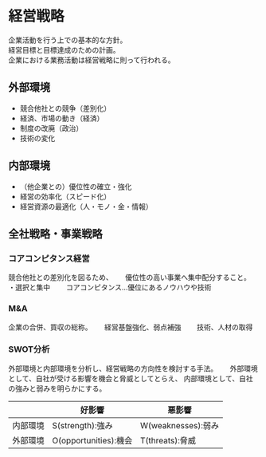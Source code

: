 # 経営戦略 #

企業活動を行う上での基本的な方針。  
経営目標と目標達成のための計画。  
企業における業務活動は経営戦略に則って行われる。  

## 外部環境 ##
- 競合他社との競争（差別化）　　
- 経済、市場の動き（経済）　　
- 制度の改廃（政治）　　
- 技術の変化　　

## 内部環境 ##
- （他企業との）優位性の確立・強化　　
- 経営の効率化（スピード化）　　
- 経営資源の最適化（人・モノ・金・情報）　　


## 全社戦略・事業戦略 ##
### コアコンピタンス経営 ###
競合他社との差別化を図るため、　　
優位性の高い事業へ集中配分すること。　　
・選択と集中　　
コアコンピタンス…優位にあるノウハウや技術　　
### M&A ###
企業の合併、買収の総称。　　
経営基盤強化、弱点補強　　
技術、人材の取得　　
### SWOT分析 ###
外部環境と内部環境を分析し、経営戦略の方向性を検討する手法。　　
外部環境として、自社が受ける影響を機会と脅威としてとらえ、
内部環境として、自社の強みと弱みを明らかにする。  

| | 好影響 | 悪影響 |
----|----|---- 
| 内部環境 | S(strength):強み | W(weaknesses):弱み |
| 外部環境 | O(opportunities):機会 | T(threats):脅威 |
